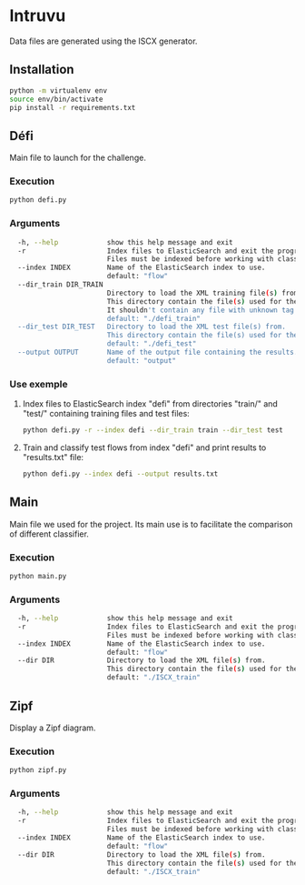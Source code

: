 Intruvu
=======

Data files are generated using the ISCX generator.

## Installation

```bash
python -m virtualenv env
source env/bin/activate
pip install -r requirements.txt
```

## Défi

Main file to launch for the challenge.

### Execution

```bash
python defi.py
```

### Arguments

```bash
  -h, --help            show this help message and exit
  -r                    Index files to ElasticSearch and exit the program.
                        Files must be indexed before working with classifiers.
  --index INDEX         Name of the ElasticSearch index to use.
                        default: "flow"
  --dir_train DIR_TRAIN
                        Directory to load the XML training file(s) from.
                        This directory contain the file(s) used for the training.
                        It shouldn't contain any file with unknown tag.
                        default: "./defi_train"
  --dir_test DIR_TEST   Directory to load the XML test file(s) from.
                        This directory contain the file(s) used for the test.
                        default: "./defi_test"
  --output OUTPUT       Name of the output file containing the results.
                        default: "output"
```

### Use exemple

1. Index files to ElasticSearch index "defi" from directories "train/" and "test/" containing training files and test files:
    ```bash
    python defi.py -r --index defi --dir_train train --dir_test test
    ```

1. Train and classify test flows from index "defi" and print results to "results.txt" file:
    ```bash
    python defi.py --index defi --output results.txt
    ```

## Main

Main file we used for the project. Its main use is to facilitate the comparison of different classifier.

### Execution

```bash
python main.py
```

### Arguments

```bash
  -h, --help            show this help message and exit
  -r                    Index files to ElasticSearch and exit the program.
                        Files must be indexed before working with classifiers.
  --index INDEX         Name of the ElasticSearch index to use.
                        default: "flow"
  --dir DIR             Directory to load the XML file(s) from. 
                        This directory contain the file(s) used for the classification.
                        default: "./ISCX_train"
```

## Zipf

Display a Zipf diagram.

### Execution

```bash
python zipf.py
```

### Arguments

```bash
  -h, --help            show this help message and exit
  -r                    Index files to ElasticSearch and exit the program.
                        Files must be indexed before working with classifiers.
  --index INDEX         Name of the ElasticSearch index to use.
                        default: "flow"
  --dir DIR             Directory to load the XML file(s) from. 
                        This directory contain the file(s) used for the classification.
                        default: "./ISCX_train"
```
